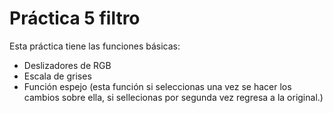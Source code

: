 # Práctica 5 filtro
Esta práctica tiene las funciones básicas:
- Deslizadores de RGB
- Escala de grises
- Función espejo (esta función si seleccionas una vez se hacer los cambios sobre ella, si sellecionas por segunda vez regresa a la original.)
